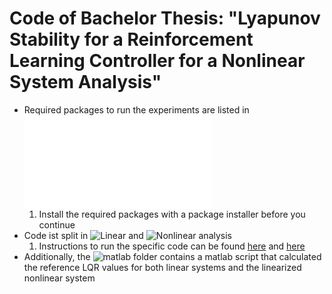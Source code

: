 
# Code of Bachelor Thesis: "Lyapunov Stability for a Reinforcement Learning Controller for a Nonlinear System Analysis"

* Required packages to run the experiments are listed in ![requirements.txt](./requirements.txt) 
  1. Install the required packages with a package installer before you continue
* Code ist split in ![Linear](./Linear) and ![Nonlinear](./Nonlinear) analysis
  1. Instructions to run the specific code can be found [here](./Linear/README.md) and [here](./Linear/README.md)
* Additionally,  the ![matlab](./matlab) folder contains a matlab script that calculated the reference LQR values for both linear systems and the linearized nonlinear system
